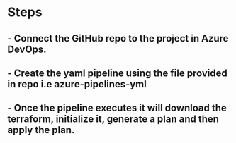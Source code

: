 # Steps

## - Connect the GitHub repo to the project in Azure DevOps.

## - Create the yaml pipeline using the file provided in repo i.e azure-pipelines-yml

## - Once the pipeline executes it will download the terraform, initialize it, generate a plan and then apply the plan.
